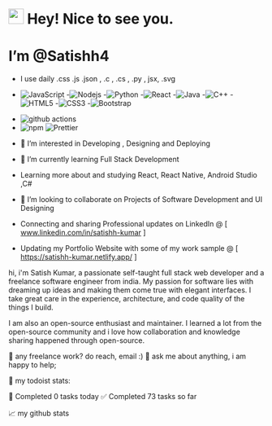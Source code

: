  <h1><img src="https://emojis.slackmojis.com/emojis/images/1531849430/4246/blob-sunglasses.gif?1531849430" width="30"/> Hey! Nice to see you.</h1>
  <h1>I’m @Satishh4</h1>

- I use daily .css .js .json , .c , .cs , .py , jsx, .svg
- ![JavaScript](https://img.shields.io/badge/-JavaScript-black?style=flat-square&logo=javascript)
-![Nodejs](https://img.shields.io/badge/-Nodejs-black?style=flat-square&logo=Node.js)
-![Python](https://img.shields.io/badge/-Python-black?style=flat-square&logo=Python)
-![React](https://img.shields.io/badge/-React-black?style=flat-square&logo=react)
-![Java](https://img.shields.io/badge/-java-E34A86?style=flat-square&logo=java)
-![C++](https://img.shields.io/badge/-C++-00599C?style=flat-square&logo=c)
-![HTML5](https://img.shields.io/badge/-HTML5-E34F26?style=flat-square&logo=html5&logoColor=white)
-![CSS3](https://img.shields.io/badge/-CSS3-1572B6?style=flat-square&logo=css3)
-![Bootstrap](https://img.shields.io/badge/-Bootstrap-563D7C?style=flat-square&logo=bootstrap)
- <img alt="github actions" src="https://img.shields.io/badge/-Github_Actions-2088FF?style=flat-square&logo=github-actions&logoColor=white" />
- <img alt="npm" src="https://img.shields.io/badge/-NPM-CB3837?style=flat-square&logo=npm&logoColor=white" />
  <img alt="Prettier" src="https://img.shields.io/badge/-Prettier-F7B93E?style=flat-square&logo=prettier&logoColor=white" />
  

- 👀 I’m interested in Developing , Designing and Deploying
- 🌱 I’m currently learning Full Stack Development
- Learning more about and studying React, React Native, Android Studio ,C# 
- 💞️ I’m looking to collaborate on Projects of Software Development and UI Designing 

- Connecting and sharing Professional updates on LinkedIn @ [ www.linkedin.com/in/satishh-kumar ]
- Updating my Portfolio Website with some of my work sample @ [ https://satishh-kumar.netlify.app/ ]

hi, i'm Satish Kumar, a passionate self-taught full stack web developer and a freelance software engineer from india. 
My passion for software lies with dreaming up ideas and making them come true with elegant interfaces. 
I take great care in the experience, architecture, and code quality of the things I build.

I am also an open-source enthusiast and maintainer. 
I learned a lot from the open-source community and i love how collaboration and knowledge sharing happened through open-source.


💼 any freelance work? do reach, email :)
💬 ask me about anything, i am happy to help;

🚧 my todoist stats:

🌸 Completed 0 tasks today
✅ Completed 73 tasks so far

📈 my github stats

<!---
Satishh4/Satishh4 is a ✨ special ✨ repository because its `README.md` (this file) appears on your GitHub profile.
You can click the Preview link to take a look at your changes.
--->




